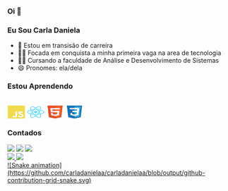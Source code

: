 ### Oi 👋

### Eu Sou Carla Daniela
- 🔭 Estou em transisão de carreira 
- 👩‍💻 Focada em conquista a minha primeira vaga na area de tecnologia
- 👩‍🎓 Cursando a faculdade de Análise e Desenvolvimento de Sistemas
- 😄 Pronomes: ela/dela

### Estou Aprendendo

<div style="display: inline_block"><br>
  <img align="center" alt="Rafa-Js" height="30" width="40" src="https://raw.githubusercontent.com/devicons/devicon/master/icons/javascript/javascript-plain.svg">
  <img align="center" alt="Rafa-React" height="30" width="40" src="https://raw.githubusercontent.com/devicons/devicon/master/icons/react/react-original.svg">
  <img align="center" alt="Rafa-HTML" height="30" width="40" src="https://raw.githubusercontent.com/devicons/devicon/master/icons/html5/html5-original.svg">
  <img align="center" alt="Rafa-CSS" height="30" width="40" src="https://raw.githubusercontent.com/devicons/devicon/master/icons/css3/css3-original.svg">
</div>

### Contados

<div>
  <a href="https://www.instagram.com/carla.danieladev/" target="_blank"><img src="https://img.shields.io/badge/-Instagram-%23E4405F?style=for-the-badge&logo=instagram&logoColor=white" target="_blank"></a>
  <a href = "mailto:carla.danielaju@gmail.com"><img src="https://img.shields.io/badge/Gmail-D14836?style=for-the-badge&logo=gmail&logoColor=white" target="_blank"></a>
  <a href="https://www.linkedin.com/in/carladanieladev/" target="_blank"><img src="https://img.shields.io/badge/-LinkedIn-%230077B5?style=for-the-badge&logo=linkedin&logoColor=white" target="_blank"></a> 
</div>

<div>
<a href="https://github.com/carla.danielaa">
<img height="180em" src="https://github-readme-stats.vercel.app/api/top-langs/?username=carladanielaalayout=compact&langs_count=7&theme=dracula"/>
<img height="180em" src="https://github-readme-stats.vercel.app/api?username=carladanielaa&show_icons=true&theme=dracula&include_all_commits=true&count_private=true"/>
</div>
![Snake animation](https://github.com/carladanielaa/carladanielaa/blob/output/github-contribution-grid-snake.svg)
